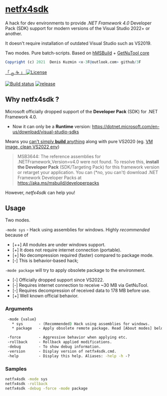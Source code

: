 # [netfx4sdk](https://github.com/3F/netfx4sdk)

A hack for dev environments to provide *.NET Framework 4.0* Developer Pack (SDK) support for modern versions of the Visual Studio 2022+ or another.

It doesn't require installation of outdated Visual Studio such as VS2019.

Two modes. Pure batch-scripts. Based on [hMSBuild](https://github.com/3F/hMSBuild) + [GetNuTool core](https://github.com/3F/GetNuTool)

```r
Copyright (c) 2021  Denis Kuzmin <x-3F@outlook.com> github/3F
```

[ 「 <sub>@</sub> ☕ 」 ](https://3F.github.io/Donation/) [![License](https://img.shields.io/badge/License-MIT-74A5C2.svg)](https://github.com/3F/netfx4sdk/blob/master/License.txt)

[![Build status](https://ci.appveyor.com/api/projects/status/7d2jae48fii2m99o/branch/master?svg=true)](https://ci.appveyor.com/project/3Fs/netfx4sdk/branch/master)
[![release](https://img.shields.io/github/release/3F/netfx4sdk.svg)](https://github.com/3F/netfx4sdk/releases/latest)

## Why netfx4sdk ?

Microsoft officially dropped support of the **Developer Pack** (SDK) for .NET Framework 4.0.

* Now it can only be a **Runtime** version: https://dotnet.microsoft.com/en-us/download/visual-studio-sdks

Means you [can't simply **build** anything](https://ci.appveyor.com/project/3Fs/vssolutionbuildevent/builds/42027332#L121) along with pure VS2020 (eg. [VM image, clean VS2022 env](https://ci.appveyor.com/project/3Fs/vssolutionbuildevent/builds/42027332#L121))

> MSB3644: The reference assemblies for .NETFramework,Version=v4.0 were not found. To resolve this, **install the Developer Pack** (SDK/Targeting Pack) for this framework version or retarget your application. You can (\*no, you can't) download .NET Framework Developer Packs at https://aka.ms/msbuild/developerpacks

However, *netfx4sdk* can help you!

## Usage

Two modes.

`-mode sys` - Hack using assemblies for windows. Highly *recommended* because of

* [++] All modules are under windows support.
* [+] It does not require internet connection (portable).
* [+] No decompression required (faster) compared to package mode.
* [-] This is behavior-based hack;

`-mode package` will try to apply obsolete package to the environment.

* [-] Officially dropped support since VS2022.
* [-] Requires internet connection to receive ~30 MB via GetNuTool.
* [-] Requires decompression of received data to 178 MB before use.
* [+] Well known official behavior.

### Arguments

```bat
 -mode {value}
   * sys       - (Recommended) Hack using assemblies for windows.
   * package   - Apply obsolete remote package. Read [About modes] below.

 -force        - Aggressive behavior when applying etc.
 -rollback     - Rollback applied modifications.
 -debug        - To show debug information.
 -version      - Display version of netfx4sdk.cmd.
 -help         - Display this help. Aliases: -help -h -?
```

### Samples

```bat
netfx4sdk -mode sys
netfx4sdk -rollback
netfx4sdk -debug -force -mode package
```